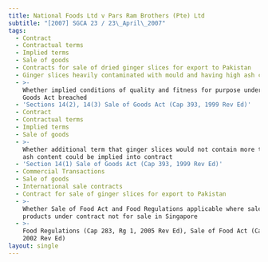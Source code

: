 ```yaml
---
title: National Foods Ltd v Pars Ram Brothers (Pte) Ltd
subtitle: "[2007] SGCA 23 / 23\_April\_2007"
tags:
  - Contract
  - Contractual terms
  - Implied terms
  - Sale of goods
  - Contracts for sale of dried ginger slices for export to Pakistan
  - Ginger slices heavily contaminated with mould and having high ash content
  - >-
    Whether implied conditions of quality and fitness for purpose under Sale of
    Goods Act breached
  - 'Sections 14(2), 14(3) Sale of Goods Act (Cap 393, 1999 Rev Ed)'
  - Contract
  - Contractual terms
  - Implied terms
  - Sale of goods
  - >-
    Whether additional term that ginger slices would not contain more than 7%
    ash content could be implied into contract
  - 'Section 14(1) Sale of Goods Act (Cap 393, 1999 Rev Ed)'
  - Commercial Transactions
  - Sale of goods
  - International sale contracts
  - Contract for sale of ginger slices for export to Pakistan
  - >-
    Whether Sale of Food Act and Food Regulations applicable where sale of food
    products under contract not for sale in Singapore
  - >-
    Food Regulations (Cap 283, Rg 1, 2005 Rev Ed), Sale of Food Act (Cap 283,
    2002 Rev Ed)
layout: single
---
```


